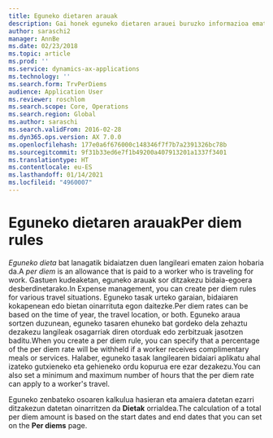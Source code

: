 ```yaml
---
title: Eguneko dietaren arauak
description: Gai honek eguneko dietaren arauei buruzko informazioa ematen du.
author: saraschi2
manager: AnnBe
ms.date: 02/23/2018
ms.topic: article
ms.prod: ''
ms.service: dynamics-ax-applications
ms.technology: ''
ms.search.form: TrvPerDiems
audience: Application User
ms.reviewer: roschlom
ms.search.scope: Core, Operations
ms.search.region: Global
ms.author: saraschi
ms.search.validFrom: 2016-02-28
ms.dyn365.ops.version: AX 7.0.0
ms.openlocfilehash: 177e0a6f676000c148346f7f7b7a2391326bc78b
ms.sourcegitcommit: 9f31b33ed6e7f1b49200a407913201a1337f3401
ms.translationtype: HT
ms.contentlocale: eu-ES
ms.lasthandoff: 01/14/2021
ms.locfileid: "4960007"
---
```

# <a name="per-diem-rules"></a><span data-ttu-id="f7a41-103">Eguneko dietaren arauak</span><span class="sxs-lookup"><span data-stu-id="f7a41-103">Per diem rules</span></span>

<span data-ttu-id="f7a41-104">*Eguneko dieta* bat lanagatik bidaiatzen duen langileari ematen zaion hobaria da.</span><span class="sxs-lookup"><span data-stu-id="f7a41-104">A *per diem* is an allowance that is paid to a worker who is traveling for work.</span></span> <span data-ttu-id="f7a41-105">Gastuen kudeaketan, eguneko arauak sor ditzakezu bidaia-egoera desberdinetarako.</span><span class="sxs-lookup"><span data-stu-id="f7a41-105">In Expense management, you can create per diem rules for various travel situations.</span></span> <span data-ttu-id="f7a41-106">Eguneko tasak urteko garaian, bidaiaren kokapenean edo bietan oinarrituta egon daitezke.</span><span class="sxs-lookup"><span data-stu-id="f7a41-106">Per diem rates can be based on the time of year, the travel location, or both.</span></span> <span data-ttu-id="f7a41-107">Eguneko araua sortzen duzunean, eguneko tasaren ehuneko bat gordeko dela zehaztu dezakezu langileak osagarriak diren otorduak edo zerbitzuak jasotzen baditu.</span><span class="sxs-lookup"><span data-stu-id="f7a41-107">When you create a per diem rule, you can specify that a percentage of the per diem rate will be withheld if a worker receives complimentary meals or services.</span></span> <span data-ttu-id="f7a41-108">Halaber, eguneko tasak langilearen bidaiari aplikatu ahal izateko gutxieneko eta gehieneko ordu kopurua ere ezar dezakezu.</span><span class="sxs-lookup"><span data-stu-id="f7a41-108">You can also set a minimum and maximum number of hours that the per diem rate can apply to a worker's travel.</span></span>

<span data-ttu-id="f7a41-109">Eguneko zenbateko osoaren kalkulua hasieran eta amaiera datetan ezarri ditzakezun datetan oinarritzen da **Dietak** orrialdea.</span><span class="sxs-lookup"><span data-stu-id="f7a41-109">The calculation of a total per diem amount is based on the start dates and end dates that you can set on the **Per diems** page.</span></span>
